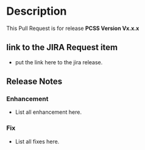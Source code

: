 # Description

This Pull Request is for release **PCSS Version Vx.x.x**

## link to the JIRA Request item

- put the link here to the jira release.

## Release Notes

### Enhancement

- List all enhancement here.

### Fix

- List all fixes here.